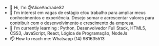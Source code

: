 - 👋 Hi, I’m @AliceAndradeS2
- 👀 I’m interest em vagas de estágio e/ou trabalho para ampliar meus conhecimentos e experiência. Desejo somar e acrescentar valores para contribuir com o desenvolvimento e crescimento da empresa.
- 🌱 I’m currently learning : Python, Desenvolvedor Full Stack, HTML5, CSS3, JavaScript, React, Lógica de Programação, NodeJs
- 📫 How to reach me: Whatsapp (14) 981635513

<!---
AliceAndradeS2/AliceAndradeS2 is a ✨ special ✨ repository because its `README.md` (this file) appears on your GitHub profile.
You can click the Preview link to take a look at your changes.
--->
